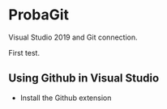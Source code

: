# ProbaGit
Visual Studio 2019 and Git connection.

First test.

## Using Github in Visual Studio
- Install the Github extension
